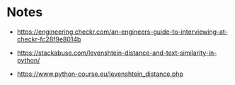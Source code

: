 # Notes

* https://engineering.checkr.com/an-engineers-guide-to-interviewing-at-checkr-fc28f9e8014b

* https://stackabuse.com/levenshtein-distance-and-text-similarity-in-python/

* https://www.python-course.eu/levenshtein_distance.php
